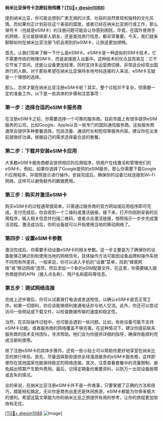 **纳米比亚保号卡怎麽註冊飛機？[[TG💪+ @esim1088](https://t.me/s/esim1088)]**

提到纳米比亚，你可能会想到广袤无垠的沙漠、壮丽的自然景观和独特的文化风情。而如果你正计划前往这个美丽的国度，或者已经在纳米比亚旅行或工作，那么保号卡（也就是eSIM卡）的注册问题可能会让你感到困扰。毕竟，在国外使用手机网络，无论是联络家人朋友，还是查找旅行信息，都非常重要。今天，我们就来聊聊如何在纳米比亚注册飞机会用到的eSIM卡，让旅途更加顺畅。

首先，让我们简单了解一下什么是eSIM卡。eSIM卡是一种虚拟的SIM卡技术，它不需要传统的物理SIM卡，而是直接嵌入设备中。这种技术的优点显而易见：它不仅节省了空间，还能让设备更加轻薄，同时支持多运营商切换，非常适合经常出国旅行的人群。对于那些希望在纳米比亚保持本地号码连接的人来说，eSIM卡无疑是一个理想的选择。

那么，怎样才能在纳米比亚注册eSIM卡呢？其实，整个过程并不复杂，但需要一定的准备工作。以下是一些具体的步骤和注意事项：

### 第一步：选择合适的eSIM卡服务商

在注册eSIM卡之前，你需要选择一个可靠的服务商。目前市面上有很多提供eSIM服务的公司，比如Google、Apple以及一些专门的国际通信服务商。这些服务商通常会提供多种套餐选择，包括流量、通话时长和短信等服务内容。建议你在出发前就做好功课，根据自己的需求选择最合适的套餐。

### 第二步：下载并安装eSIM卡应用

大多数eSIM卡服务商都会提供相应的应用程序，供用户在线激活和管理他们的eSIM卡。例如，如果你选择了Google提供的eSIM服务，那么你需要下载Google Fi应用程序，并按照提示进行操作。安装完成后，确保你的设备已经连接到Wi-Fi网络，这样可以避免额外的数据费用。

### 第三步：购买并激活eSIM卡

购买eSIM卡的过程通常很简单，只需通过服务商的官方网站或应用程序即可完成。支付完成后，你会收到一个二维码或激活链接。接下来，打开你刚刚安装的应用程序，输入相关信息并扫描二维码，或者点击激活链接，按照指示一步步完成激活流程。激活成功后，你的设备就可以开始使用当地的移动网络了。

### 第四步：设置eSIM卡参数

激活完成后，你需要手动设置eSIM卡的相关参数。这一步主要是为了确保你的设备能够正确识别和使用当地的网络信号。具体操作方法可能因设备品牌和操作系统不同而有所差异。一般来说，你可以进入手机的“设置”菜单，找到“蜂窝网络”或“移动网络”选项，然后添加一个新的eSIM配置文件。在这里，你需要输入服务商提供的APN（接入点名称）、用户名和密码等信息。

### 第五步：测试网络连接

完成上述步骤后，你可以试着拨打电话或发送短信，以确认eSIM卡是否正常工作。如果一切顺利，你应该能够顺利接通电话并与他人交流。此外，你还可以尝试访问一些网站或下载文件，以检查数据传输的速度和稳定性。

当然，在实际操作过程中，也可能会遇到一些问题。比如，有些设备可能不支持eSIM卡功能，或者服务商的网络覆盖不够完善。在这种情况下，建议你提前联系服务商的技术支持团队，寻求帮助。他们会为你提供详细的指导，确保你能顺利完成注册和使用。

除了注册eSIM卡的具体步骤外，还有一些小贴士可以帮助你更好地享受在纳米比亚的旅行体验。首先，尽量选择那些提供全球漫游服务的eSIM卡服务商，这样即使你在其他国家也能保持稳定的网络连接。其次，注意查看套餐中的流量限制，避免超出预算产生额外费用。最后，记得定期备份重要资料，以防万一出现设备故障或丢失的情况。

总的来说，在纳米比亚注册eSIM卡并不是一件难事，只要掌握了正确的方法和技巧，就能轻松搞定。无论你是商务出差还是休闲旅游，eSIM卡都能为你带来极大的便利。希望这篇文章能为你的纳米比亚之旅提供有用的参考，让你的旅程更加愉快和无忧。

[[TG💪+ @esim1088](https://t.me/s/esim1088) ![Image](https://i.postimg.cc/4NQfJmqS/Snipaste-2025-05-13-00-14-12.png)]